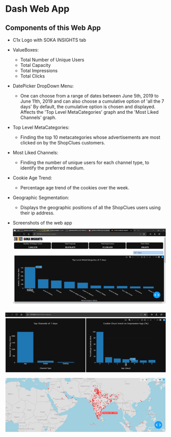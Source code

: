 # Dash Web App

## Components of this Web App
* C1x Logo with SOKA INSIGHTS tab
* ValueBoxes:
  * Total Number of Unique Users
  * Total Capacity
  * Total Impressions
  * Total Clicks
* DatePicker DropDown Menu:
  * One can choose from a range of dates between June 5th, 2019 to June 11th, 2019 and can also choose a cumulative option of 'all the 7 days'
  By default, the cumulative option is chosen and displayed.
  Affects the 'Top Level MetaCategories' graph and the 'Most Liked Channels' graph.
* Top Level MetaCategories:
  * Finding the top 10 metacategories whose advertisements are most clicked on by the ShopClues customers.
* Most Liked Channels:
  * Finding the number of unique users for each channel type, to identify the preferred medium.
* Cookie Age Trend:
  * Percentage age trend of the cookies over the week.
* Geographic Segmentation:
  * Displays the geographic positions of all the ShopClues users using their ip address.

* Screenshots of the web app
![GitHub Logo](/segment1.png)

![GitHub Logo](/segment2.png)

![GitHub Logo](/segment3.png)
